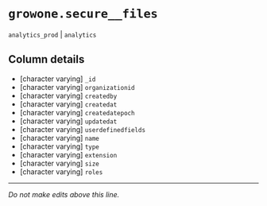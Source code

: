 # `growone.secure__files`
`analytics_prod` | `analytics`

## Column details
* [character varying] `_id`
* [character varying] `organizationid`
* [character varying] `createdby`
* [character varying] `createdat`
* [character varying] `createdatepoch`
* [character varying] `updatedat`
* [character varying] `userdefinedfields`
* [character varying] `name`
* [character varying] `type`
* [character varying] `extension`
* [character varying] `size`
* [character varying] `roles`

-------------------------------------------------------------------------------
*Do not make edits above this line.*
